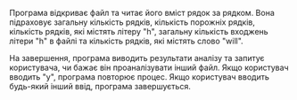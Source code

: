 Програма відкриває файл та читає його вміст рядок за рядком. Вона підраховує загальну кількість рядків, кількість порожніх рядків, кількість рядків, які містять літеру "h", загальну кількість входжень літери "h" в файлі та кількість рядків, які містять слово "will".

На завершення, програма виводить результати аналізу та запитує користувача, чи бажає він проаналізувати інший файл. Якщо користувач вводить "y", програма повторює процес. Якщо користувач вводить будь-який інший ввід, програма завершується.
        
